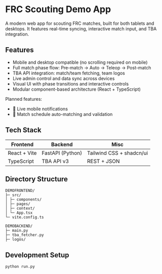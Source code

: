 # FRC Scouting Demo App

A modern web app for scouting FRC matches, built for both tablets and desktops. It features real-time syncing,
interactive match input, and TBA integration.

## Features

- Mobile and desktop compatible (no scrolling required on mobile)
- Full match phase flow: Pre-match → Auto → Teleop → Post-match
- TBA API integration: match/team fetching, team logos
- Live admin control and data sync across devices
- Visual UI with phase transitions and interactive controls
- Modular component-based architecture (React + TypeScript)

Planned features:

- 🔔 Live mobile notifications
- 📅 Match schedule auto-matching and validation

## Tech Stack

| Frontend     | Backend          | Misc                     |
|--------------|------------------|--------------------------|
| React + Vite | FastAPI (Python) | Tailwind CSS + shadcn/ui |
| TypeScript   | TBA API v3       | REST + JSON              |

## Directory Structure

```
DEMOFRONTEND/
├─ src/
│ ├─ components/
│ ├─ pages/
│ ├─ context/
│ └─ App.tsx
└─ vite.config.ts

DEMOBACKEND/
├─ main.py
├─ tba_fetcher.py
├─ logos/
```

## Development Setup

```bash
python run.py
